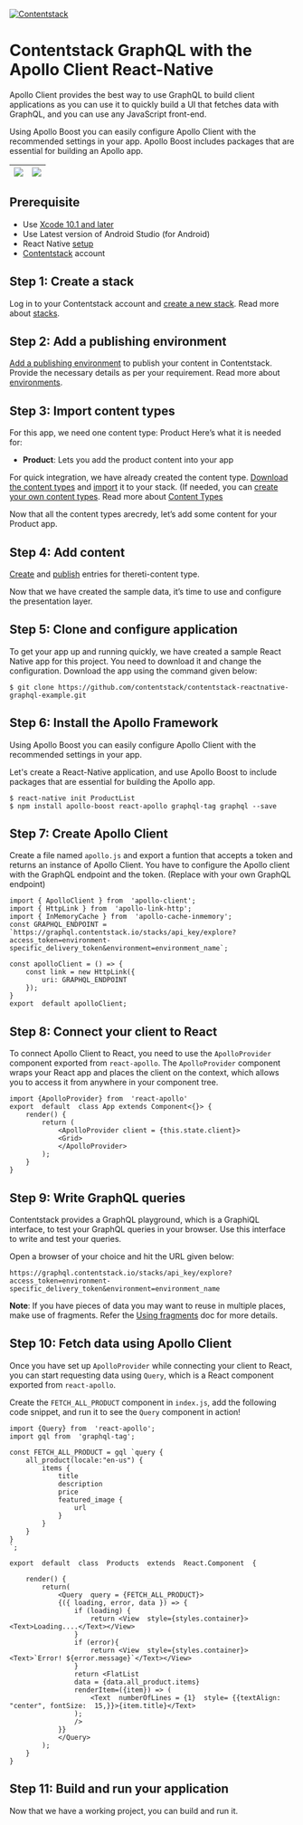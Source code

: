[![Contentstack](https://www.contentstack.com/docs/static/images/contentstack.png)](https://www.contentstack.com/)

# Contentstack GraphQL with the Apollo Client React-Native

Apollo Client provides the best way to use GraphQL to build client applications as you can use it to quickly build a UI that fetches data with GraphQL, and you can use any JavaScript front-end.

Using Apollo Boost you can easily configure Apollo Client with the recommended settings in your app. Apollo Boost includes packages that are essential for building an Apollo app.

| ![](https://github.com/contentstack/contentstack-ios-conferenceapp/raw/master/Conferenceapp/Resource/SessionScreen.png) |  ![](https://github.com/contentstack/contentstack-ios-conferenceapp/raw/master/Conferenceapp/Resource/Schedulesession.png)|
|--|--|


## Prerequisite

-  Use [Xcode 10.1 and later](https://developer.apple.com/xcode/)
-  Use Latest version of Android Studio (for Android)
-  React Native [setup](https://facebook.github.io/react-native/docs/getting-started.html)
- [Contentstack](https://www.contentstack.com/) account

## Step 1: Create a stack

Log in to your Contentstack account and [create a new stack](https://www.contentstack.com/docs/guide/stack#create-a-new-stack). Read more about [stacks](https://www.contentstack.com/docs/guide/stack).

## Step 2: Add a publishing environment

[Add a publishing environment](https://www.contentstack.com/docs/guide/environments#add-an-environment) to publish your content in Contentstack. Provide the necessary details as per your requirement. Read more about [environments](https://www.contentstack.com/docs/guidtens).

## Step 3: Import content types
For this app, we need one content type: Product Here’s what it is needed for:
-   **Product**: Lets you add the product content into your app

For quick integration, we have already created the content type. [Download the content types](https://github.com/contentstack/contentstack-reactnative-graphql-example/raw/master/ContentTypes.zip) and [import](https://www.contentstack.com/docs/guide/content-types#importing-a-content-type) it to your stack. (If needed, you can [create your own content types](https:/cs/guide/content-types#rting-a-content-type). Read more about [Content Types](https://www.contentstack.com/docs/guide/content-types)

Now that all the content types arecredy, let’s add some content for your Product app.

## Step 4: Add content

[Create](https://www.contentstack.com/docs/guide/content-management#add-a-new-entry) and [publish](https://www.contentstack.com/docs/guide/content-management#publish-an-entry) entries for thereti-content type.

Now that we have created the sample data, it’s time to use and configure the presentation layer.

## Step 5: Clone and configure application

To get your app up and running quickly, we have created a sample React Native app for this project. You need to download it and change the configuration. Download the app using the command given below:
```
$ git clone https://github.com/contentstack/contentstack-reactnative-graphql-example.git
```
## Step 6: Install the Apollo Framework
Using Apollo Boost you can easily configure Apollo Client with the recommended settings in your app. 

Let's create a React-Native application, and use Apollo Boost to include packages that are essential for building the Apollo app.
```
$ react-native init ProductList
$ npm install apollo-boost react-apollo graphql-tag graphql --save
```
## Step 7: Create Apollo Client

Create a file named `apollo.js` and export a funtion that accepts a token and returns an instance of Apollo Client. You have to configure the Apollo client with the GraphQL endpoint and the token. (Replace with your own GraphQL endpoint)
```
import { ApolloClient } from  'apollo-client';  
import { HttpLink } from  'apollo-link-http';  
import { InMemoryCache } from  'apollo-cache-inmemory';  
const GRAPHQL_ENDPOINT = `https://graphql.contentstack.io/stacks/api_key/explore?access_token=environment-specific_delivery_token&environment=environment_name`;  
  
const apolloClient = () => {  
	const link = new HttpLink({  
		uri: GRAPHQL_ENDPOINT  
	});  
}  
export  default apolloClient;
```
## Step 8: Connect your client to React

To connect Apollo Client to React, you need to use the `ApolloProvider` component exported from `react-apollo`. The `ApolloProvider` component wraps your React app and places the client on the context, which allows you to access it from anywhere in your component tree.
```
import {ApolloProvider} from  'react-apollo'  
export  default  class App extends Component<{}> {  
	render() {  
		return (  
			<ApolloProvider client = {this.state.client}>  
			<Grid>  
			</ApolloProvider>  
		);  
	}  
}
```
## Step 9: Write GraphQL queries
Contentstack provides a GraphQL playground, which is a GraphiQL interface, to test your GraphQL queries in your browser. Use this interface to write and test your queries.

Open a browser of your choice and hit the URL given below:
```
https://graphql.contentstack.io/stacks/api_key/explore?access_token=environment-specific_delivery_token&environment=environment_name
  ```

**Note**: If you have pieces of data you may want to reuse in multiple places, make use of fragments. Refer the [Using fragments](https://www.apollographql.com/docs/ios/fragments.html) doc for more details.
    
## Step 10: Fetch data using Apollo Client

Once you have set up `ApolloProvider` while connecting your client to React, you can start requesting data using `Query`, which is a React component exported from `react-apollo`.

Create the `FETCH_ALL_PRODUCT` component in `index.js`, add the following code snippet, and run it to see the `Query` component in action!
```
import {Query} from  'react-apollo';  
import gql from  'graphql-tag';  
  
const FETCH_ALL_PRODUCT = gql `query {  
	all_product(locale:"en-us") {  
		items {  
			title  
			description  
			price  
			featured_image {  
				url  	
			}  
		}  
	}  
}  
`;  
  
export  default  class  Products  extends  React.Component  {  
  
	render() {  
		return(  
			<Query  query = {FETCH_ALL_PRODUCT}>  
			{({ loading, error, data }) => {  
				if (loading) {  
					return <View  style={styles.container}><Text>Loading....</Text></View>  
				}  
				if (error){  
					return <View  style={styles.container}><Text>`Error! ${error.message}`</Text></View>  
				}  
				return <FlatList  
				data = {data.all_product.items}  
				renderItem=({item}) => (  
					<Text  numberOfLines = {1}  style= {{textAlign: "center", fontSize:  15,}}>{item.title}</Text>  
				);  
				/>  
			}}  
			</Query>  
		);  
	}  
}
```
## Step 11: Build and run your application

Now that we have a working project, you can build and run it.
